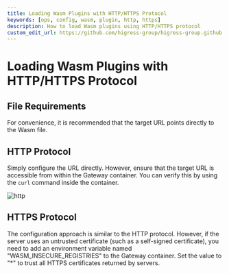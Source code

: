 ```yaml
---
title: Loading Wasm Plugins with HTTP/HTTPS Protocol
keywords: [ops, config, wasm, plugin, http, https]
description: How to load Wasm plugins using HTTP/HTTPS protocol
custom_edit_url: https://github.com/higress-group/higress-group.github.io/blob/main/src/content/docs/latest/en/ops/how-tos/load-wasm-with-http.md
---
```


# Loading Wasm Plugins with HTTP/HTTPS Protocol

## File Requirements

For convenience, it is recommended that the target URL points directly to the Wasm file.

## HTTP Protocol

Simply configure the URL directly. However, ensure that the target URL is accessible from within the Gateway container. You can verify this by using the `curl` command inside the container.

![http](/img/docs/ops/how-tos/load-wasm-with-http/http.png)

## HTTPS Protocol

The configuration approach is similar to the HTTP protocol. However, if the server uses an untrusted certificate (such as a self-signed certificate), you need to add an environment variable named "WASM_INSECURE_REGISTRIES" to the Gateway container. Set the value to "*" to trust all HTTPS certificates returned by servers.
